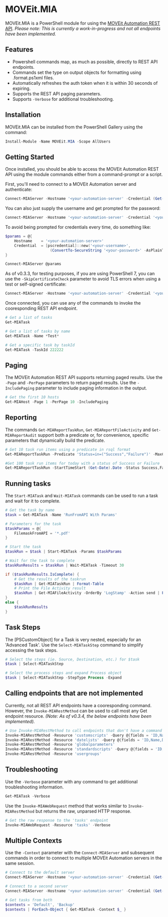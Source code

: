 # MOVEit.MIA
MOVEit.MIA is a PowerShell module for using the [MOVEit Automation REST API](https://docs.ipswitch.com/MOVEit/Automation2023/API/REST-API/index.html).  *Please note: This is currently a work-in-progress and not all endpoints have been implemented.*

## Features
- Powershell commands map, as much as possible, directly to REST API endpoints.
- Commands set the type on output objects for formatting using .format.ps1xml files.
- Automatically refreshes the auth token when it is within 30 seconds of expiring.
- Supports the REST API paging parameters.
- Supports `-Verbose` for additional troubleshooting.

## Installation
MOVEit.MIA can be installed from the PowerShell Gallery using the command:
```powershell
Install-Module -Name MOVEit.MIA -Scope AllUsers
```
## Getting Started
Once installed, you should be able to access the MOVEit Automation REST API using the module commands either from a command-prompt or a script.

First, you'll need to connect to a MOVEit Automation server and authenticate:
```powershell
Connect-MIAServer -Hostname '<your-automation-server' -Credential (Get-Credential)
```
You can also just supply the username and get prompted for the password:
```powershell
Connect-MIAServer -Hostname '<your-automation-server' -Credential '<your-username>'
```
To avoid being prompted for credentials every time, do something like:
```powershell
$params = @{
    Hostname    = '<your-automation-server>'
    Credential  = [pscredential]::new('<your-username>',
                    (ConvertTo-SecureString '<your-password>' -AsPlainText))
}

Connect-MIAServer @params
```
As of v0.3.3, for testing purposes, if you are using PowerShell 7, you can use the `-SkipCertificateCheck` parameter to avoid TLS errors when using a test or self-signed certificate:
```powershell
Connect-MIAServer -Hostname '<your-automation-server' -Credential '<your-username>' -SkipCertificateCheck
```
Once connected, you can use any of the commands to invoke the cooresponding REST API endpoint.
```powershell
# Get a list of tasks
Get-MIATask
```
```powershell
# Get a list of tasks by name
Get-MIATask -Name *Test*
```
```powershell
# Get a specific task by taskId
Get-MIATask -TaskId 222222
```
## Paging
The MOVEit Automation REST API supports returning paged results.  Use the `-Page` and `-PerPage` parameters to return paged results.  Use the `-IncludePaging` parameter to include paging information in the output.
```powershell
# Get the first 10 hosts
Get-MIAHost -Page 1 -PerPage 10 -IncludePaging
```
## Reporting
The commands `Get-MIAReportTaskRun`, `Get-MIAReportFileActivity` and `Get-MIAReportAudit` support both a predicate or, for convenience, specific parameters that dynamically build the predicate.
```powershell
# Get 10 task run items using a predicate in rsql format
Get-MIAReportTaskRun -Predicate 'Status=in=("Success","Failure")' -MaxCount 10       
```
```powershell
#Get 100 task run items for today with a status of Success or Failure
Get-MIAReportTaskRun -StartTimeStart (Get-Date).Date -Status Success,Failure        
```
## Running tasks
The `Start-MIATask` and `Wait-MIATask` commands can be used to run a task and wait for it to complete.
```powershell
# Get the task by name
$task = Get-MIATask -Name 'RunFromAPI With Params'

# Parameters for the task
$taskParams = @{
    FilemaskFromAPI = '*.pdf'
}

# Start the task
$taskRun = $task | Start-MIATask -Params $taskParams

# Wait for the task to complete
$taskRunResults = $taskRun | Wait-MIATask -Timeout 30

if ($taskRunResults.IsComplete) {
    # Get the results of the taskrun
    $taskRun | Get-MIATaskRun | Format-Table
    # Print the File Activity result
    $taskRun | Get-MIAFileActivity -OrderBy 'LogStamp' -Action send | Format-Table
}
else {
    $taskRunResults
}
```
## Task Steps
The [PSCustomObject] for a Task is very nested, especially for an 'Advanced Task'.  Use the `Select-MIATaskStep` command to simplify accessing the task steps.
```powershell
# Select the steps (ie. Source, Destination, etc.) for $task
$task | Select-MIATaskStep

# Select the process steps and expand Process object
$task | Select-MIATaskStep -StepType Process -Expand
```

## Calling endpoints that are not implemented
Currently, not all REST API endpoints have a cooresponding command.  However, the `Invoke-MIARestMethod` can be used to call most any Get endpoint resource. _(Note: As of v0.3.4, the below endpoints have been implemented)._
```powershell
# Use Invoke-MIARestMethod to call endpoints that don't have a command
Invoke-MIARestMethod -Resource 'customscripts' -Query @{fields = 'ID,Name,Description'}
Invoke-MIARestMethod -Resource 'datelists' -Query @{fields = 'ID,Name,Description'}
Invoke-MIARestMethod -Resource 'globalparameters'
Invoke-MIARestMethod -Resource 'standardscripts' -Query @{fields = 'ID,Name,Description'}
Invoke-MIARestMethod -Resource 'usergroups'
```
## Troubleshooting
Use the `-Verbose` parameter with any command to get additional troubleshooting information.
```powershell
Get-MIATask -Verbose
```
Use the `Invoke-MIAWebRequest` method that works similar to `Invoke-MIARestMethod` but returns the raw, unparsed HTTP response.
```powershell
# Get the raw response to the 'tasks' endpoint
Invoke-MIAWebRequest -Resource 'tasks' -Verbose
```

## Multiple Contexts
Use the `-Context` parameter with the `Connect-MIAServer` and subsequent commands in order to connect to multiple MOVEit Automation servers in the same session.
```powershell
# Connect to the default server
Connect-MIAServer -Hostname '<your-automation-server' -Credential (Get-Credential)

# Connect to a second server
Connect-MIAServer -Hostname '<your-automation-server' -Credential (Get-Credential) -Context 'Backup'

# Get tasks from both
$contexts = 'Default', 'Backup'
$contexts | ForEach-Object { Get-MIATask -Context $_ }
```
